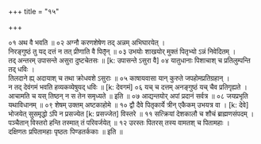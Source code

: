 +++
title = "१५"

+++

०१  अथ वै भवति ॥
०२  अग्नौ करणशेषेण तद् अन्नम् अभिघारयेत् ।  <br>निरङ्गुष्ठं तु यद् दत्तं न तत् प्रीणाति वै पितृ̄न् ॥
०३  उभयोः शाखयोर् मुक्तं पितृभ्यो ऽन्नं निवेदितम् ।  <br>तद् अन्तरम् उपासन्ते असुरा दुष्टचेतसः ॥ [k: उपासन्ते ऽसुरा वै]
०४  यातुधानाः पिशाचाश् च प्रतिलुम्पन्ति तद् धविः ।  <br>तिलदाने ह्य् अदायाश् च तथा क्रोधवशे ऽसुराः ॥
०५  काषायवासा यान् कुरुते जपहोमप्रतिग्रहान् ।  <br>न तद् देवंगमं भवति हव्यकव्येषुयद् धविः ॥ [k: देवगमं]
०६  यच् च दत्तम् अनङ्गुष्ठं यच् चैव प्रतिगृह्यते ।  <br>आचामति च यस् तिष्ठन् न स तेन समृध्यते ॥ इति ॥
०७  आद्यन्तयोर् अपां प्रदानं सर्वत्र ॥
०८  जयप्रभृति यथाविधानम् ॥
०९  शेषम् उक्तम् अष्टकाहोमे ॥
१०  द्वौ दैवे पितृकार्ये त्रीन् एकैकम् उभयत्र वा । [k: देवे]  <br>भोजयेत् सुसमृद्धो ऽपि न प्रसज्येत [k: प्रसज्जेत] विस्तरे ॥
११  सत्क्रियां देशकालौ च शौचं ब्राह्मणसंपदम् ।  <br>पञ्चैतान् विस्तरो हन्ति तस्मात् तं परिवर्जयेत् ॥
१२  उरस्तः पितरस् तस्य वामतश् च पितामहाः ।  <br>दक्षिणतः प्रपितामहाः पृष्ठतः पिण्डतर्ककाः ॥ इति ॥
